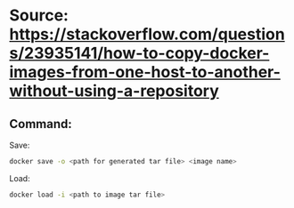 # Source: https://stackoverflow.com/questions/23935141/how-to-copy-docker-images-from-one-host-to-another-without-using-a-repository

## Command:
Save:
```bash
docker save -o <path for generated tar file> <image name>
```

Load:
```bash
docker load -i <path to image tar file>
```
